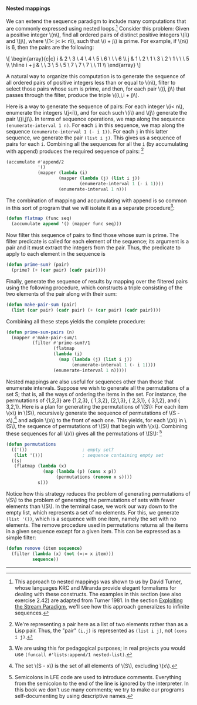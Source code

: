 #### Nested mappings

We can extend the sequence paradigm to include many computations that are commonly expressed using nested loops.[^1] Consider this problem: Given a positive integer \\(n\\), find all ordered pairs of distinct positive integers \\(i\\) and \\(j\\), where \\(1< j< i< n\\), such that \\(i + j\\) is prime. For example, if \\(n\\) is 6, then the pairs are the following:

\\[
\begin{array}{c|c}
  i     & 2 \ 3 \ 4 \ 4 \ 5 \ 6 \ \ \ 6 \\\\
  j     & 1 \ 2 \ 1 \ 3 \ 2 \ 1 \ \ \ 5 \\\\
  \hline
  i + j & \ \ 3 \ 5 \ 5 \ 7 \ 7 \ 7 \ \ 11 \\\\
\end{array}
\\]

A natural way to organize this computation is to generate the sequence of all ordered pairs of positive integers less than or equal to \\(n\\), filter to select those pairs whose sum is prime, and then, for each pair \\((i, j)\\) that passes through the filter, produce the triple \\((i,j,i + j)\\).

Here is a way to generate the sequence of pairs: For each integer \\(i< n\\), enumerate the integers \\(j<i\\), and for each such \\(i\\) and \\(j\\) generate the pair \\((i,j)\\). In terms of sequence operations, we map along the sequence ``(enumerate-interval 1 n)``. For each ``i`` in this sequence, we map along the sequence ``(enumerate-interval 1 (- i 1))``. For each ``j`` in this latter sequence, we generate the pair ``(list i j)``. This gives us a sequence of pairs for each ``i``. Combining all the sequences for all the ``i`` (by accumulating with append) produces the required sequence of pairs: [^2]

```lisp
(accumulate #'append/2
            '()
            (mapper (lambda (i)
                    (mapper (lambda (j) (list i j))
                            (enumerate-interval 1 (- i 1))))
                    (enumerate-interval 1 n)))
```

The combination of mapping and accumulating with append is so common in this sort of program that we will isolate it as a separate procedure[^3]:

```lisp
(defun flatmap (func seq)
  (accumulate append '() (mapper func seq)))
```

Now filter this sequence of pairs to find those whose sum is prime. The filter predicate is called for each element of the sequence; its argument is a pair and it must extract the integers from the pair. Thus, the predicate to apply to each element in the sequence is

```lisp
(defun prime-sum? (pair)
  (prime? (+ (car pair) (cadr pair))))
```

Finally, generate the sequence of results by mapping over the filtered pairs using the following procedure, which constructs a triple consisting of the two elements of the pair along with their sum:

```lisp
(defun make-pair-sum (pair)
  (list (car pair) (cadr pair) (+ (car pair) (cadr pair))))
```

Combining all these steps yields the complete procedure:

```lisp
(defun prime-sum-pairs (n)
  (mapper #'make-pair-sum/1
          (filter #'prime-sum?/1
                  (flatmap
                  (lambda (i)
                    (map (lambda (j) (list i j))
                         (enumerate-interval 1 (- i 1))))
                  (enumerate-interval 1 n)))))
```

Nested mappings are also useful for sequences other than those that enumerate intervals. Suppose we wish to generate all the permutations of a set S; that is, all the ways of ordering the items in the set. For instance, the permutations of {1,2,3} are {1,2,3}, { 1,3,2}, {2,1,3}, { 2,3,1}, { 3,1,2}, and { 3,2,1}. Here is a plan for generating the permutations of \\(S\\): For each item \\(x\\) in \\(S\\), recursively generate the sequence of permutations of \\(S - x\\),[^4] and adjoin \\(x\\) to the front of each one. This yields, for each \\(x\\) in \\(S\\), the sequence of permutations of \\(S\\) that begin with \\(x\\). Combining these sequences for all \\(x\\) gives all the permutations of \\(S\\): [^5]

```lisp
(defun permutations
  (('())                     ; empty set?
   (list '()))               ; sequence containing empty set
  ((s)
   (flatmap (lambda (x)
              (map (lambda (p) (cons x p))
                   (permutations (remove x s))))
            s)))
```

Notice how this strategy reduces the problem of generating permutations of \\(S\\) to the problem of generating the permutations of sets with fewer elements than \\(S\\). In the terminal case, we work our way down to the empty list, which represents a set of no elements. For this, we generate ``(list '())``, which is a sequence with one item, namely the set with no elements. The remove procedure used in permutations returns all the items in a given sequence except for a given item. This can be expressed as a simple filter:

```lisp
(defun remove (item sequence)
  (filter (lambda (x) (not (=:= x item)))
          sequence))
```
          

----

[^1]: This approach to nested mappings was shown to us by David Turner, whose languages KRC and Miranda provide elegant formalisms for dealing with these constructs. The examples in this section (see also exercise 2.42) are adapted from Turner 1981. In the section [Exploiting the Stream Paradigm](), we'll see how this approach generalizes to infinite sequences.

[^2]: We're representing a pair here as a list of two elements rather than as a Lisp pair. Thus, the "pair" ``(i,j)`` is represented as ``(list i j)``, not ``(cons i j)``.

[^3]: We are using this for pedagogical purposes; in real projects you would use ``(funcall #'lists:append/1 nested-list)``.

[^4]: The set \\(S - x\\) is the set of all elements of \\(S\\), excluding \\(x\\).

[^5]: Semicolons in LFE code are used to introduce comments. Everything from the semicolon to the end of the line is ignored by the interpreter. In this book we don't use many comments; we try to make our programs self-documenting by using descriptive names.



